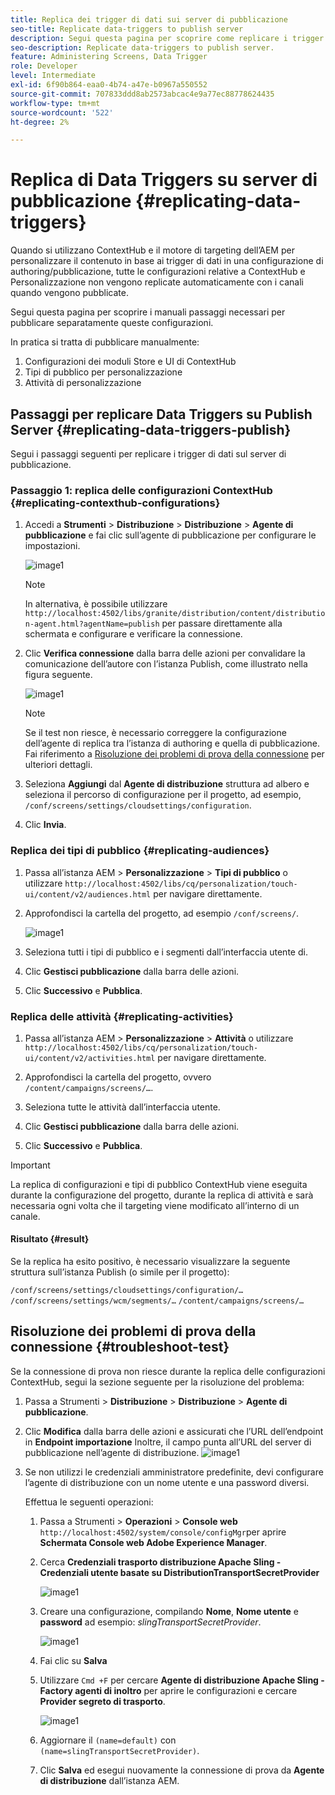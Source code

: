 ```yaml
---
title: Replica dei trigger di dati sui server di pubblicazione
seo-title: Replicate data-triggers to publish server
description: Segui questa pagina per scoprire come replicare i trigger di dati sul server di pubblicazione.
seo-description: Replicate data-triggers to publish server.
feature: Administering Screens, Data Trigger
role: Developer
level: Intermediate
exl-id: 6f90b864-eaa0-4b74-a47e-b0967a550552
source-git-commit: 707833ddd8ab2573abcac4e9a77ec88778624435
workflow-type: tm+mt
source-wordcount: '522'
ht-degree: 2%

---
```


# Replica di Data Triggers su server di pubblicazione {#replicating-data-triggers}

Quando si utilizzano ContextHub e il motore di targeting dell’AEM per personalizzare il contenuto in base ai trigger di dati in una configurazione di authoring/pubblicazione, tutte le configurazioni relative a ContextHub e Personalizzazione non vengono replicate automaticamente con i canali quando vengono pubblicate.

Segui questa pagina per scoprire i manuali passaggi necessari per pubblicare separatamente queste configurazioni.

In pratica si tratta di pubblicare manualmente:

1. Configurazioni dei moduli Store e UI di ContextHub
1. Tipi di pubblico per personalizzazione
1. Attività di personalizzazione

## Passaggi per replicare Data Triggers su Publish Server {#replicating-data-triggers-publish}

Segui i passaggi seguenti per replicare i trigger di dati sul server di pubblicazione.

### Passaggio 1: replica delle configurazioni ContextHub {#replicating-contexthub-configurations}

1. Accedi a **Strumenti** > **Distribuzione** > **Distribuzione** > **Agente di pubblicazione** e fai clic sull’agente di pubblicazione per configurare le impostazioni.

   ![image1](/help/user-guide/assets/replicating-triggers/replicating-triggers1.png)

   >[!NOTE]
   >
   >In alternativa, è possibile utilizzare `http://localhost:4502/libs/granite/distribution/content/distribution-agent.html?agentName=publish` per passare direttamente alla schermata e configurare e verificare la connessione.

1. Clic **Verifica connessione** dalla barra delle azioni per convalidare la comunicazione dell’autore con l’istanza Publish, come illustrato nella figura seguente.

   ![image1](/help/user-guide/assets/replicating-triggers/replicating-triggers2.png)

   >[!NOTE]
   >
   >Se il test non riesce, è necessario correggere la configurazione dell’agente di replica tra l’istanza di authoring e quella di pubblicazione. Fai riferimento a [Risoluzione dei problemi di prova della connessione](/help/user-guide/replicating-data-triggers.md#troubleshoot-test) per ulteriori dettagli.

1. Seleziona **Aggiungi** dal **Agente di distribuzione** struttura ad albero e seleziona il percorso di configurazione per il progetto, ad esempio, `/conf/screens/settings/cloudsettings/configuration`.

1. Clic **Invia**.

### Replica dei tipi di pubblico {#replicating-audiences}

1. Passa all’istanza AEM > **Personalizzazione** > **Tipi di pubblico** o utilizzare `http://localhost:4502/libs/cq/personalization/touch-ui/content/v2/audiences.html` per navigare direttamente.

1. Approfondisci la cartella del progetto, ad esempio `/conf/screens/`.

   ![image1](/help/user-guide/assets/replicating-triggers/replicating-triggers10.png)

1. Seleziona tutti i tipi di pubblico e i segmenti dall’interfaccia utente di.

1. Clic **Gestisci pubblicazione** dalla barra delle azioni.

1. Clic **Successivo** e **Pubblica**.

### Replica delle attività  {#replicating-activities}

1. Passa all’istanza AEM > **Personalizzazione** > **Attività** o utilizzare `http://localhost:4502/libs/cq/personalization/touch-ui/content/v2/activities.html` per navigare direttamente.

1. Approfondisci la cartella del progetto, ovvero `/content/campaigns/screens/…`.

1. Seleziona tutte le attività dall’interfaccia utente.

1. Clic **Gestisci pubblicazione** dalla barra delle azioni.

1. Clic **Successivo** e **Pubblica**.

>[!IMPORTANT]
>
>La replica di configurazioni e tipi di pubblico ContextHub viene eseguita durante la configurazione del progetto, durante la replica di attività e sarà necessaria ogni volta che il targeting viene modificato all’interno di un canale.

#### Risultato {#result}

Se la replica ha esito positivo, è necessario visualizzare la seguente struttura sull’istanza Publish (o simile per il progetto):

`/conf/screens/settings/cloudsettings/configuration/…`
`/conf/screens/settings/wcm/segments/…`
`/content/campaigns/screens/…`

## Risoluzione dei problemi di prova della connessione {#troubleshoot-test}

Se la connessione di prova non riesce durante la replica delle configurazioni ContextHub, segui la sezione seguente per la risoluzione del problema:

1. Passa a Strumenti > **Distribuzione** > **Distribuzione** > **Agente di pubblicazione**.

1. Clic **Modifica** dalla barra delle azioni e assicurati che l’URL dell’endpoint in **Endpoint importazione** Inoltre, il campo punta all’URL del server di pubblicazione nell’agente di distribuzione.
   ![image1](/help/user-guide/assets/replicating-triggers/replicating-triggers9.png)

1. Se non utilizzi le credenziali amministratore predefinite, devi configurare l’agente di distribuzione con un nome utente e una password diversi.

   Effettua le seguenti operazioni:

   1. Passa a Strumenti > **Operazioni** > **Console web** `http://localhost:4502/system/console/configMgr`per aprire **Schermata Console web Adobe Experience Manager**.
   1. Cerca **Credenziali trasporto distribuzione Apache Sling - Credenziali utente basate su DistributionTransportSecretProvider**

      ![image1](/help/user-guide/assets/replicating-triggers/replicating-triggers6.png)

   1. Creare una configurazione, compilando **Nome**, **Nome utente** e **password** ad esempio: *slingTransportSecretProvider*.

      ![image1](/help/user-guide/assets/replicating-triggers/replicating-triggers7.png)

   1. Fai clic su **Salva**
   1. Utilizzare `Cmd +F` per cercare **Agente di distribuzione Apache Sling - Factory agenti di inoltro** per aprire le configurazioni e cercare **Provider segreto di trasporto**.

      ![image1](/help/user-guide/assets/replicating-triggers/replicating-triggers8.png)

   1. Aggiornare il `(name=default)` con `(name=slingTransportSecretProvider)`.
   1. Clic **Salva** ed esegui nuovamente la connessione di prova da **Agente di distribuzione** dall’istanza AEM.
